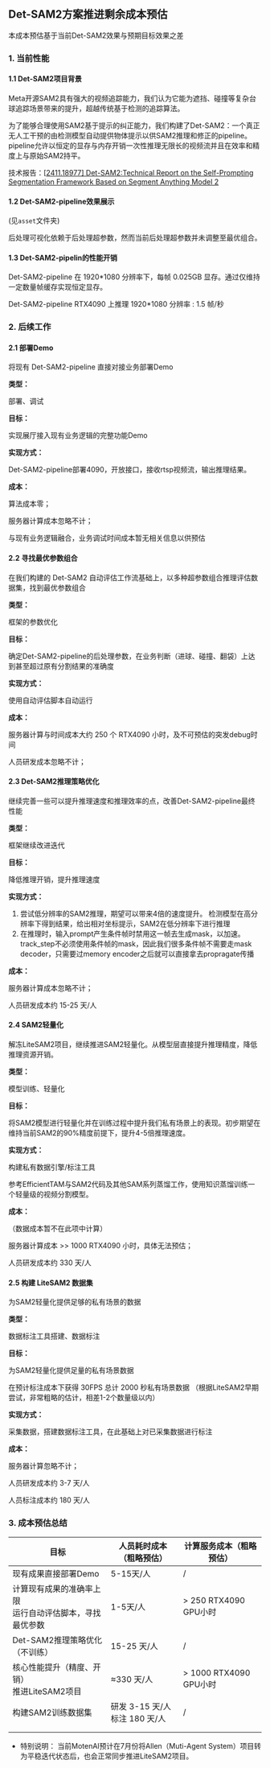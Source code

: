## Det-SAM2方案推进剩余成本预估

本成本预估基于当前Det-SAM2效果与预期目标效果之差



### 1. 当前性能

#### 1.1 Det-SAM2项目背景

Meta开源SAM2具有强大的视频追踪能力，我们认为它能为遮挡、碰撞等复杂台球追踪场景带来的提升，超越传统基于检测的追踪算法。

为了能够合理使用SAM2基于提示的纠正能力，我们构建了Det-SAM2：一个真正无人工干预的由检测模型自动提供物体提示以供SAM2推理和修正的pipeline。pipeline允许以恒定的显存与内存开销一次性推理无限长的视频流并且在效率和精度上与原始SAM2持平。

技术报告：[[2411.18977\] Det-SAM2:Technical Report on the Self-Prompting Segmentation Framework Based on Segment Anything Model 2](https://arxiv.org/abs/2411.18977)



#### 1.2 Det-SAM2-pipeline效果展示

(见`asset`文件夹)

后处理可视化依赖于后处理超参数，然而当前后处理超参数并未调整至最优组合。



#### 1.3 Det-SAM2-pipelin的性能开销

Det-SAM2-pipeline 在 1920*1080 分辨率下，每帧 0.025GB 显存。通过仅维持一定数量帧缓存实现恒定显存。

Det-SAM2-pipeline RTX4090 上推理 1920*1080 分辨率 : 1.5 帧/秒



### 2. 后续工作



#### 2.1 部署Demo

将现有 Det-SAM2-pipeline 直接对接业务部署Demo

**类型：**

部署、调试

**目标：**

实现展厅接入现有业务逻辑的完整功能Demo

**实现方式：**

Det-SAM2-pipeline部署4090，开放接口，接收rtsp视频流，输出推理结果。

**成本：**

算法成本零；

服务器计算成本忽略不计；

与现有业务逻辑融合，业务调试时间成本暂无相关信息以供预估



#### 2.2 寻找最优参数组合

在我们构建的 Det-SAM2  自动评估工作流基础上，以多种超参数组合推理评估数据集，找到最优参数组合

**类型：**

框架的参数优化

**目标：**

确定Det-SAM2-pipeline的后处理参数，在业务判断（进球、碰撞、翻袋）上达到甚至超过原有分割结果的准确度

**实现方式：**

使用自动评估脚本自动运行

**成本：**

服务器计算与时间成本大约 250 个 RTX4090 小时，及不可预估的突发debug时间

人员研发成本忽略不计；



#### 2.3 Det-SAM2推理策略优化

继续完善一些可以提升推理速度和推理效率的点，改善Det-SAM2-pipeline最终性能

**类型：**

框架继续改进迭代

**目标：**

降低推理开销，提升推理速度

**实现方式：**

1. 尝试低分辨率的SAM2推理，期望可以带来4倍的速度提升。
   检测模型在高分辨率下得到结果，给出相对坐标提示，SAM2在低分辨率下进行推理
2. 在推理时，输入prompt产生条件帧时禁用这一帧去生成mask，以加速。
   track_step不必须使用条件帧的mask，因此我们很多条件帧不需要走mask decoder，只需要过memory encoder之后就可以直接拿去propragate传播

**成本：**

服务器计算成本忽略不计；

人员研发成本约 15-25 天/人



#### 2.4 SAM2轻量化

解冻LiteSAM2项目，继续推进SAM2轻量化。从模型层直接提升推理精度，降低推理资源开销。

**类型：**

模型训练、轻量化

**目标：**

将SAM2模型进行轻量化并在训练过程中提升我们私有场景上的表现。初步期望在维持当前SAM2的90%精度前提下，提升4-5倍推理速度。

**实现方式：**

构建私有数据引擎/标注工具

参考EfficientTAM与SAM2代码及其他SAM系列蒸馏工作，使用知识蒸馏训练一个轻量级的视频分割模型。

**成本：**

（数据成本暂不在此项中计算）

服务器计算成本 >> 1000 RTX4090 小时，具体无法预估；

人员研发成本约 330 天/人



#### 2.5 构建 LiteSAM2 数据集

为SAM2轻量化提供足够的私有场景的数据

**类型：**

数据标注工具搭建、数据标注

**目标：**

为SAM2轻量化提供足量的私有场景数据

在预计标注成本下获得 30FPS 总计 2000 秒私有场景数据  （根据LiteSAM2早期尝试，非常粗略的估计，相差1-2个数量级以内）

**实现方式：**

采集数据，搭建数据标注工具，在此基础上对已采集数据进行标注

**成本：**

服务器计算忽略不计；

人员研发成本约 3-7 天/人

人员标注成本约 180 天/人



### 3. 成本预估总结

| 目标                                                         | 人员耗时成本（粗略预估）            | 计算服务成本（粗略预估） |
| ------------------------------------------------------------ | ----------------------------------- | ------------------------ |
| 现有成果直接部署Demo                                         | 5-15天/人                           | /                        |
| 计算现有成果的准确率上限<br />运行自动评估脚本，寻找最优参数 | 1-5天/人                            | > 250 RTX4090 GPU小时    |
| Det-SAM2推理策略优化（不训练）                               | 15-25 天/人                         | /                        |
| 核心性能提升（精度、开销）<br />推进LiteSAM2项目             | ≈330 天/人                          | > 1000 RTX4090 GPU小时   |
| 构建SAM2训练数据集                                           | 研发 3-15 天/人<br />标注 180 天/人 | /                        |
|                                                              |                                     |                          |
|                                                              |                                     |                          |



- 特别说明：
  当前MotenAI预计在7月份将Allen（Muti-Agent System）项目转为平稳迭代状态后，也会正常同步推进LiteSAM2项目。